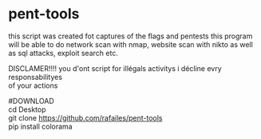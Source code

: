 # pent-tools
this script was created fot captures of the flags and pentests   this program will be able to do network scan with nmap, website scan with nikto as well as sql attacks, exploit search etc.

DISCLAMER!!!!
you d'ont script for illégals activitys i décline evry responsabilityes  
of your actions


#DOWNLOAD                   
cd Desktop       
                                                                                                                                                                  git clone https://github.com/rafailes/pent-tools                       
pip install colorama
